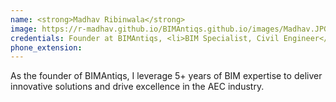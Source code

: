 ```yaml
---
name: <strong>Madhav Ribinwala</strong>
image: https://r-madhav.github.io/BIMAntiqs.github.io/images/Madhav.JPG
credentials: Founder at BIMAntiqs, <li>BIM Specialist, Civil Engineer</li>
phone_extension: 
---
```


As the founder of BIMAntiqs, I leverage 5+ years of BIM expertise to deliver innovative solutions and drive excellence in the AEC industry.
